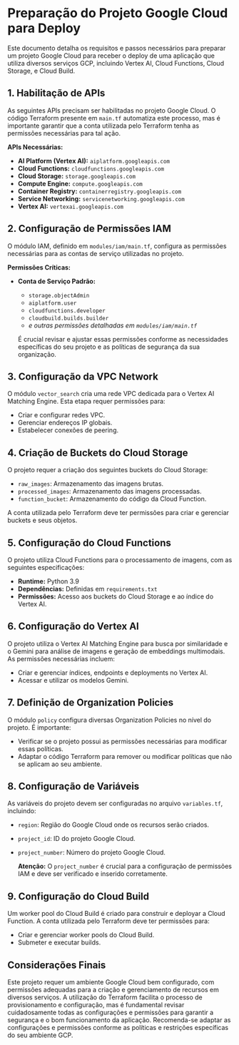 # Preparação do Projeto Google Cloud para Deploy

Este documento detalha os requisitos e passos necessários para preparar um projeto Google Cloud para receber o deploy de uma aplicação que utiliza diversos serviços GCP, incluindo Vertex AI, Cloud Functions, Cloud Storage, e Cloud Build.

## 1. Habilitação de APIs

As seguintes APIs precisam ser habilitadas no projeto Google Cloud. O código Terraform presente em `main.tf` automatiza este processo, mas é importante garantir que a conta utilizada pelo Terraform tenha as permissões necessárias para tal ação.

**APIs Necessárias:**

*   **AI Platform (Vertex AI):** `aiplatform.googleapis.com`
*   **Cloud Functions:** `cloudfunctions.googleapis.com`
*   **Cloud Storage:** `storage.googleapis.com`
*   **Compute Engine:** `compute.googleapis.com`
*   **Container Registry:** `containerregistry.googleapis.com`
*   **Service Networking:**  `servicenetworking.googleapis.com`
*   **Vertex AI:** `vertexai.googleapis.com`

## 2. Configuração de Permissões IAM

O módulo IAM, definido em `modules/iam/main.tf`, configura as permissões necessárias para as contas de serviço utilizadas no projeto.

**Permissões Críticas:**

*   **Conta de Serviço Padrão:**
    *   `storage.objectAdmin`
    *   `aiplatform.user`
    *   `cloudfunctions.developer`
    *   `cloudbuild.builds.builder`
    *   *e outras permissões detalhadas em `modules/iam/main.tf`*

    É crucial revisar e ajustar essas permissões conforme as necessidades específicas do seu projeto e as políticas de segurança da sua organização.

## 3. Configuração da VPC Network

O módulo `vector_search` cria uma rede VPC dedicada para o Vertex AI Matching Engine. Esta etapa requer permissões para:

*   Criar e configurar redes VPC.
*   Gerenciar endereços IP globais.
*   Estabelecer conexões de peering.

## 4. Criação de Buckets do Cloud Storage

O projeto requer a criação dos seguintes buckets do Cloud Storage:

*   `raw_images`: Armazenamento das imagens brutas.
*   `processed_images`: Armazenamento das imagens processadas.
*   `function_bucket`: Armazenamento do código da Cloud Function.

A conta utilizada pelo Terraform deve ter permissões para criar e gerenciar buckets e seus objetos.

## 5. Configuração do Cloud Functions

O projeto utiliza Cloud Functions para o processamento de imagens, com as seguintes especificações:

*   **Runtime:** Python 3.9
*   **Dependências:** Definidas em `requirements.txt`
*   **Permissões:** Acesso aos buckets do Cloud Storage e ao índice do Vertex AI.

## 6. Configuração do Vertex AI

O projeto utiliza o Vertex AI Matching Engine para busca por similaridade e o Gemini para análise de imagens e geração de embeddings multimodais. As permissões necessárias incluem:

*   Criar e gerenciar índices, endpoints e deployments no Vertex AI.
*   Acessar e utilizar os modelos Gemini.

## 7. Definição de Organization Policies

O módulo `policy` configura diversas Organization Policies no nível do projeto. É importante:

*   Verificar se o projeto possui as permissões necessárias para modificar essas políticas.
*   Adaptar o código Terraform para remover ou modificar políticas que não se aplicam ao seu ambiente.

## 8. Configuração de Variáveis

As variáveis do projeto devem ser configuradas no arquivo `variables.tf`, incluindo:

*   `region`: Região do Google Cloud onde os recursos serão criados.
*   `project_id`: ID do projeto Google Cloud.
*   `project_number`: Número do projeto Google Cloud.

    **Atenção:** O `project_number` é crucial para a configuração de permissões IAM e deve ser verificado e inserido corretamente.

## 9. Configuração do Cloud Build

Um worker pool do Cloud Build é criado para construir e deployar a Cloud Function. A conta utilizada pelo Terraform deve ter permissões para:

*   Criar e gerenciar worker pools do Cloud Build.
*   Submeter e executar builds.

## Considerações Finais

Este projeto requer um ambiente Google Cloud bem configurado, com permissões adequadas para a criação e gerenciamento de recursos em diversos serviços. A utilização do Terraform facilita o processo de provisionamento e configuração, mas é fundamental revisar cuidadosamente todas as configurações e permissões para garantir a segurança e o bom funcionamento da aplicação. Recomenda-se adaptar as configurações e permissões conforme as políticas e restrições específicas do seu ambiente GCP.